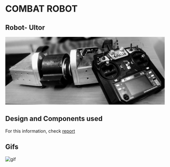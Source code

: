 # COMBAT ROBOT

## Robot- Ultor
![image1](videos/Ultor_2.jpg)

## Design and Components used

For this information, check [report](./report/report_RW190292_BestRafer.pdf)

## Gifs
![gif](videos/gif1.gif)